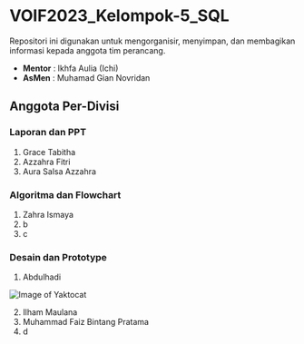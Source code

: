 # VOIF2023_Kelompok-5_SQL

Repositori ini digunakan untuk mengorganisir, menyimpan, dan membagikan informasi kepada anggota tim perancang.

- **Mentor** : Ikhfa Aulia (Ichi)
- **AsMen** : Muhamad Gian Novridan

## Anggota Per-Divisi

### Laporan dan PPT

1. Grace Tabitha
2. Azzahra Fitri
3. Aura Salsa Azzahra

### Algoritma dan Flowchart

1. Zahra Ismaya
2. b
3. c

### Desain dan Prototype

1. Abdulhadi

![Image of Yaktocat](https://i.kym-cdn.com/photos/images/newsfeed/002/652/421/280.jpg)

2. Ilham Maulana
3. Muhammad Faiz Bintang Pratama
4. d
